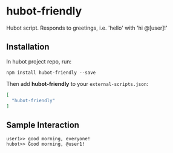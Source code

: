 # hubot-friendly

Hubot script.  Responds to greetings, i.e. 'hello' with 'hi @[user]!'

## Installation

In hubot project repo, run:

`npm install hubot-friendly --save`

Then add **hubot-friendly** to your `external-scripts.json`:

```json
[
  "hubot-friendly"
]
```

## Sample Interaction

```
user1>> good morning, everyone!
hubot>> Good morning, @user1!
```
